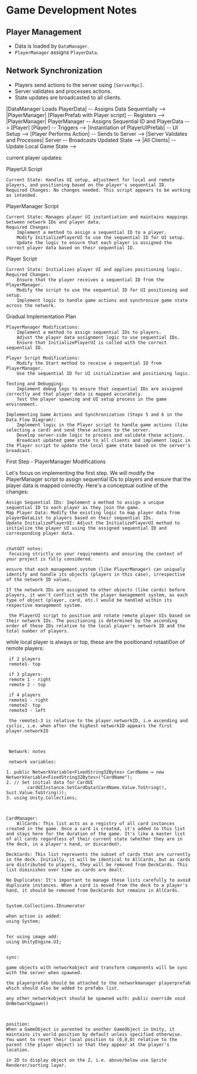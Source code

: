 # Game Development Notes

## Player Management
- Data is loaded by `DataManager`.
- `PlayerManager` assigns `PlayerData`.

## Network Synchronization
- Players send actions to the server using `[ServerRpc]`.
- Server validates and processes actions.
- State updates are broadcasted to all clients.


[DataManager Loads PlayerData] -- Assigns Data Sequentially --> |PlayerManager|
[PlayerPrefab with Player script] -- Registers --> |PlayerManager|
PlayerManager -- Assigns Sequential ID and PlayerData --> [Player]
[Player] -- Triggers --> |Instantiation of PlayerUIPrefab| -- UI Setup -->
[Player Performs Action] -- Sends to Server --> |Server Validates and Processes|
Server -- Broadcasts Updated State --> |All Clients| -- Update Local Game State -->


current player updates:

PlayerUI Script

    Current State: Handles UI setup, adjustment for local and remote players, and positioning based on the player's sequential ID.
    Required Changes: No changes needed. This script appears to be working as intended.

PlayerManager Script

    Current State: Manages player UI instantiation and maintains mappings between network IDs and player data.
    Required Changes:
        Implement a method to assign a sequential ID to a player.
        Modify InitializePlayerUI to use the sequential ID for UI setup.
        Update the logic to ensure that each player is assigned the correct player data based on their sequential ID.

Player Script

    Current State: Initializes player UI and applies positioning logic.
    Required Changes:
        Ensure that the player receives a sequential ID from the PlayerManager.
        Modify the script to use the sequential ID for UI positioning and setup.
        Implement logic to handle game actions and synchronize game state across the network.

Gradual Implementation Plan

    PlayerManager Modifications:
        Implement a method to assign sequential IDs to players.
        Adjust the player data assignment logic to use sequential IDs.
        Ensure that InitializePlayerUI is called with the correct sequential ID.

    Player Script Modifications:
        Modify the Start method to receive a sequential ID from PlayerManager.
        Use the sequential ID for UI initialization and positioning logic.

    Testing and Debugging:
        Implement debug logs to ensure that sequential IDs are assigned correctly and that player data is mapped accurately.
        Test the player spawning and UI setup process in the game environment.

    Implementing Game Actions and Synchronization (Steps 5 and 6 in the Data Flow Diagram):
        Implement logic in the Player script to handle game actions (like selecting a card) and send these actions to the server.
        Develop server-side logic to process and validate these actions.
        Broadcast updated game state to all clients and implement logic in the Player script to update the local game state based on the server's broadcast.

First Step - PlayerManager Modifications

Let's focus on implementing the first step. We will modify the PlayerManager script to assign sequential IDs to players and ensure that the player data is mapped correctly. Here's a conceptual outline of the changes:

    Assign Sequential IDs: Implement a method to assign a unique sequential ID to each player as they join the game.
    Map Player Data: Modify the existing logic to map player data from playerDataList to players based on their sequential IDs.
    Update InitializePlayerUI: Adjust the InitializePlayerUI method to initialize the player UI using the assigned sequential ID and corresponding player data.


    chatGOT notes:
     focusing strictly on your requirements and ensuring the context of your project is fully considered.

    ensure that each management system (like PlayerManager) can uniquely identify and handle its objects (players in this case), irrespective of the network ID values.

    If the network IDs are assigned to other objects (like cards) before players, it won't conflict with the player management system, as each type of object (player, card, etc.) would be handled within its respective management system.

     the PlayerUI script to position and rotate remote player UIs based on their network IDs. The positioning is determined by the ascending order of these IDs relative to the local player's network ID and the total number of players.

while local player is always or top, these are the positionand rotaati0on of remote players:

     if 2 players
     remote1- top

     if 3 players-
     remote 1 - right
     remote 2 - top

     if 4 players
     remote1 - right
     remote2- top
     remote3 - left

     the remote1-3 is relative to the player.networkID, i.e ascending and cyclic, i.e. when after the highest networkID appears the first player.networkID



     Network: notes

     network variables:

    1. public NetworkVariable<FixedString32Bytes> CardName = new NetworkVariable<FixedString32Bytes>("CardName");
    2. // Set initial data for CardUI
            cardUIInstance.SetCardData(CardName.Value.ToString(), Suit.Value.ToString());
    3. using Unity.Collections;



    CardManager:
        AllCards: This list acts as a registry of all card instances created in the game. Once a card is created, it's added to this list and stays here for the duration of the game. It's like a master list of all cards regardless of their current state (whether they are in the deck, in a player's hand, or discarded).

    DeckCards: This list represents the subset of cards that are currently in the deck. Initially, it will be identical to AllCards, but as cards are distributed to players, they will be removed from DeckCards. This list diminishes over time as cards are dealt.

    No Duplicates: It's important to manage these lists carefully to avoid duplicate instances. When a card is moved from the deck to a player's hand, it should be removed from DeckCards but remains in AllCards.


    System.Collections.IEnumerator 

    when action is added:
    using System;


    for using image add:
    using UnityEngine.UI;

    
    sync:

    game objects with networkobject and transform components will be sync with the server when spawned.

    the playerprefab should be attached to the networkmanager playerprefab which should also be added to prefabs list.

    any other networkobject should be spawned with: public override void OnNetworkSpawn()



    position:
    When a GameObject is parented to another GameObject in Unity, it maintains its world position by default unless specified otherwise. You want to reset their local position to (0,0,0) relative to the parent (the player object) so that they appear at the player's location.

    in 2D to display object on the Z, i.e. above/below use Sprite Renderer/sorting layer. 